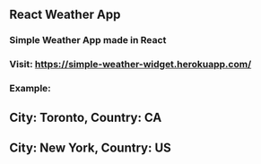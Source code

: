 ## React Weather App
### Simple Weather App made in React
### Visit: https://simple-weather-widget.herokuapp.com/
### Example:
## City: Toronto, Country: CA
## City: New York, Country: US
